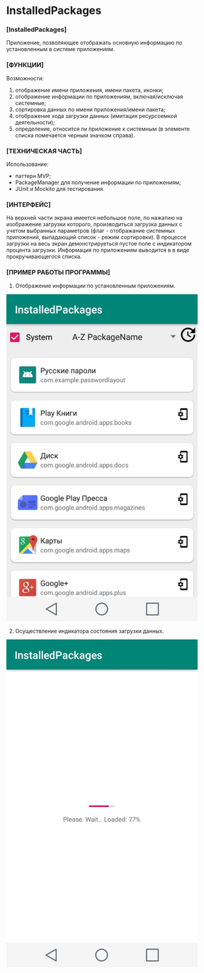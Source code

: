 # InstalledPackages

### [InstalledPackages]

Приложение, позволяющее отображать основную информацию по установленным в системе приложениям.

### [ФУНКЦИИ]

Возможности:

1. отображение имени приложения, имени пакета, иконки;
2. отображение информации по приложениям, включая/исключая системные;
3. сортировка данных по имени приложения/имени пакета;
4. отображение хода загрузки данных (имитация ресурсоемкой деятельности);
5. определение, относится ли приложение к системным (в элементе списка помечается черным значком справа).

### [ТЕХНИЧЕСКАЯ ЧАСТЬ]

Использование:

- паттерн MVP;
- PackageManager для получение информации по приложениям;
- JUnit и Mockito для тестирования.

### [ИНТЕРФЕЙС]

На верхней части экрана имеется небольшое поле, по нажатию на изображение загрузки которого, производиться загрузка данных с учетом выбранных параметров (флаг - отображание системных приложений, выпадающий список - режим сортировки).
В процессе загрузки на весь экран демонстрируеться пустое поле с индикатором процента загрузки.
Информация по приложениям выводится в в виде прокручивающегося списка.

### [ПРИМЕР РАБОТЫ ПРОГРАММЫ]

1. Отображение информации по установленным приложениям.

![Image alt](/scr/01_01.jpg)

2. Осуществление индикатора состояния загрузки данных.

![Image alt](/scr/01_02.jpg)
